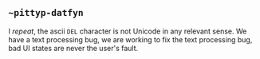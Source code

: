## `~pittyp-datfyn`
I *repeat*, the ascii `DEL` character is not Unicode in any relevant sense. We have a text processing bug, we are working to fix the text processing bug, bad UI states are never the user's fault.